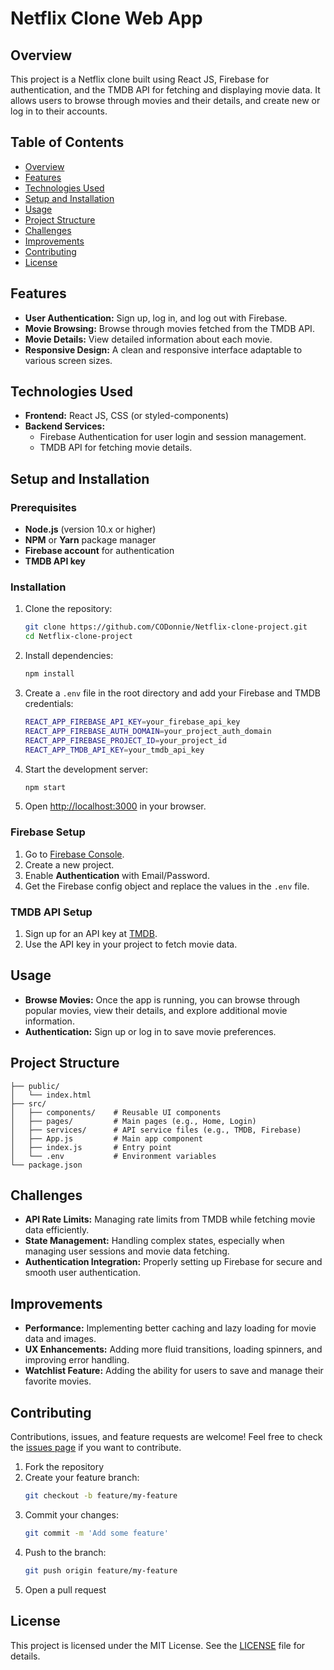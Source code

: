 # Netflix Clone Web App

## Overview
This project is a Netflix clone built using React JS, Firebase for authentication, and the TMDB API for fetching and displaying movie data. It allows users to browse through movies and their details, and create new or log in to their accounts.

## Table of Contents
- [Overview](#overview)
- [Features](#features)
- [Technologies Used](#technologies-used)
- [Setup and Installation](#setup-and-installation)
- [Usage](#usage)
- [Project Structure](#project-structure)
- [Challenges](#challenges)
- [Improvements](#improvements)
- [Contributing](#contributing)
- [License](#license)

## Features
- **User Authentication:** Sign up, log in, and log out with Firebase.
- **Movie Browsing:** Browse through movies fetched from the TMDB API.
- **Movie Details:** View detailed information about each movie.
- **Responsive Design:** A clean and responsive interface adaptable to various screen sizes.

## Technologies Used
- **Frontend:** React JS, CSS (or styled-components)
- **Backend Services:**
  - Firebase Authentication for user login and session management.
  - TMDB API for fetching movie details.

## Setup and Installation

### Prerequisites
- **Node.js** (version 10.x or higher)
- **NPM** or **Yarn** package manager
- **Firebase account** for authentication
- **TMDB API key**

### Installation

1. Clone the repository:
    ```bash
    git clone https://github.com/CODonnie/Netflix-clone-project.git
    cd Netflix-clone-project
    ```

2. Install dependencies:
    ```bash
    npm install
    ```

3. Create a `.env` file in the root directory and add your Firebase and TMDB credentials:
    ```bash
    REACT_APP_FIREBASE_API_KEY=your_firebase_api_key
    REACT_APP_FIREBASE_AUTH_DOMAIN=your_project_auth_domain
    REACT_APP_FIREBASE_PROJECT_ID=your_project_id
    REACT_APP_TMDB_API_KEY=your_tmdb_api_key
    ```

4. Start the development server:
    ```bash
    npm start
    ```

5. Open [http://localhost:3000](http://localhost:3000) in your browser.

### Firebase Setup

1. Go to [Firebase Console](https://console.firebase.google.com/).
2. Create a new project.
3. Enable **Authentication** with Email/Password.
4. Get the Firebase config object and replace the values in the `.env` file.

### TMDB API Setup

1. Sign up for an API key at [TMDB](https://www.themoviedb.org/).
2. Use the API key in your project to fetch movie data.

## Usage
- **Browse Movies:** Once the app is running, you can browse through popular movies, view their details, and explore additional movie information.
- **Authentication:** Sign up or log in to save movie preferences.

## Project Structure
```
├── public/
│   └── index.html
├── src/
│   ├── components/    # Reusable UI components
│   ├── pages/         # Main pages (e.g., Home, Login)
│   ├── services/      # API service files (e.g., TMDB, Firebase)
│   ├── App.js         # Main app component
│   ├── index.js       # Entry point
│   └── .env           # Environment variables
└── package.json
```

## Challenges
- **API Rate Limits:** Managing rate limits from TMDB while fetching movie data efficiently.
- **State Management:** Handling complex states, especially when managing user sessions and movie data fetching.
- **Authentication Integration:** Properly setting up Firebase for secure and smooth user authentication.

## Improvements
- **Performance:** Implementing better caching and lazy loading for movie data and images.
- **UX Enhancements:** Adding more fluid transitions, loading spinners, and improving error handling.
- **Watchlist Feature:** Adding the ability for users to save and manage their favorite movies.

## Contributing
Contributions, issues, and feature requests are welcome! Feel free to check the [issues page](https://github.com/CODonnie/Netflix-clone-project/issues) if you want to contribute.

1. Fork the repository
2. Create your feature branch:
    ```bash
    git checkout -b feature/my-feature
    ```
3. Commit your changes:
    ```bash
    git commit -m 'Add some feature'
    ```
4. Push to the branch:
    ```bash
    git push origin feature/my-feature
    ```
5. Open a pull request

## License
This project is licensed under the MIT License. See the [LICENSE](LICENSE) file for details.
